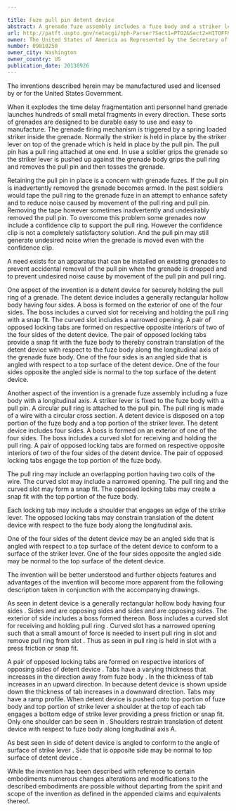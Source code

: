 ```yaml
---

title: Fuze pull pin detent device
abstract: A grenade fuze assembly includes a fuze body and a striker lever fixed to the fuze body with a pull pin. A circular pull ring is attached to the pull pin. A detent device is disposed on a top portion of the fuze body and a top portion of the striker lever. The detent device includes four sides with a boss formed on an exterior of one of the four sides. The boss includes a curved slot for receiving and holding the pull ring. A pair of opposed locking tabs on opposite interior sides of the detent device engage the top portion of the fuze body. The detent device secures the pull ring to prevent accidental removal of the pull pin when the grenade is dropped and to prevent undesired noise cause by movement of the pull pin and pull ring.
url: http://patft.uspto.gov/netacgi/nph-Parser?Sect1=PTO2&Sect2=HITOFF&p=1&u=%2Fnetahtml%2FPTO%2Fsearch-adv.htm&r=1&f=G&l=50&d=PALL&S1=09010250&OS=09010250&RS=09010250
owner: The United States of America as Represented by the Secretary of the Army
number: 09010250
owner_city: Washington
owner_country: US
publication_date: 20130926
---
```

The inventions described herein may be manufactured used and licensed by or for the United States Government.

When it explodes the time delay fragmentation anti personnel hand grenade launches hundreds of small metal fragments in every direction. These sorts of grenades are designed to be durable easy to use and easy to manufacture. The grenade firing mechanism is triggered by a spring loaded striker inside the grenade. Normally the striker is held in place by the striker lever on top of the grenade which is held in place by the pull pin. The pull pin has a pull ring attached at one end. In use a soldier grips the grenade so the striker lever is pushed up against the grenade body grips the pull ring and removes the pull pin and then tosses the grenade.

Retaining the pull pin in place is a concern with grenade fuzes. If the pull pin is inadvertently removed the grenade becomes armed. In the past soldiers would tape the pull ring to the grenade fuze in an attempt to enhance safety and to reduce noise caused by movement of the pull ring and pull pin. Removing the tape however sometimes inadvertently and undesirably removed the pull pin. To overcome this problem some grenades now include a confidence clip to support the pull ring. However the confidence clip is not a completely satisfactory solution. And the pull pin may still generate undesired noise when the grenade is moved even with the confidence clip.

A need exists for an apparatus that can be installed on existing grenades to prevent accidental removal of the pull pin when the grenade is dropped and to prevent undesired noise cause by movement of the pull pin and pull ring.

One aspect of the invention is a detent device for securely holding the pull ring of a grenade. The detent device includes a generally rectangular hollow body having four sides. A boss is formed on the exterior of one of the four sides. The boss includes a curved slot for receiving and holding the pull ring with a snap fit. The curved slot includes a narrowed opening. A pair of opposed locking tabs are formed on respective opposite interiors of two of the four sides of the detent device. The pair of opposed locking tabs provide a snap fit with the fuze body to thereby constrain translation of the detent device with respect to the fuze body along the longitudinal axis of the grenade fuze body. One of the four sides is an angled side that is angled with respect to a top surface of the detent device. One of the four sides opposite the angled side is normal to the top surface of the detent device.

Another aspect of the invention is a grenade fuze assembly including a fuze body with a longitudinal axis. A striker lever is fixed to the fuze body with a pull pin. A circular pull ring is attached to the pull pin. The pull ring is made of a wire with a circular cross section. A detent device is disposed on a top portion of the fuze body and a top portion of the striker lever. The detent device includes four sides. A boss is formed on an exterior of one of the four sides. The boss includes a curved slot for receiving and holding the pull ring. A pair of opposed locking tabs are formed on respective opposite interiors of two of the four sides of the detent device. The pair of opposed locking tabs engage the top portion of the fuze body.

The pull ring may include an overlapping portion having two coils of the wire. The curved slot may include a narrowed opening. The pull ring and the curved slot may form a snap fit. The opposed locking tabs may create a snap fit with the top portion of the fuze body.

Each locking tab may include a shoulder that engages an edge of the strike lever. The opposed locking tabs may constrain translation of the detent device with respect to the fuze body along the longitudinal axis.

One of the four sides of the detent device may be an angled side that is angled with respect to a top surface of the detent device to conform to a surface of the striker lever. One of the four sides opposite the angled side may be normal to the top surface of the detent device.

The invention will be better understood and further objects features and advantages of the invention will become more apparent from the following description taken in conjunction with the accompanying drawings.

As seen in detent device is a generally rectangular hollow body having four sides . Sides and are opposing sides and sides and are opposing sides. The exterior of side includes a boss formed thereon. Boss includes a curved slot for receiving and holding pull ring . Curved slot has a narrowed opening such that a small amount of force is needed to insert pull ring in slot and remove pull ring from slot . Thus as seen in pull ring is held in slot with a press friction or snap fit.

A pair of opposed locking tabs are formed on respective interiors of opposing sides of detent device . Tabs have a varying thickness that increases in the direction away from fuze body . In the thickness of tab increases in an upward direction. In because detent device is shown upside down the thickness of tab increases in a downward direction. Tabs may have a ramp profile. When detent device is pushed onto top portion of fuze body and top portion of strike lever a shoulder at the top of each tab engages a bottom edge of strike lever providing a press friction or snap fit. Only one shoulder can be seen in . Shoulders restrain translation of detent device with respect to fuze body along longitudinal axis A.

As best seen in side of detent device is angled to conform to the angle of surface of strike lever . Side that is opposite side may be normal to top surface of detent device .

While the invention has been described with reference to certain embodiments numerous changes alterations and modifications to the described embodiments are possible without departing from the spirit and scope of the invention as defined in the appended claims and equivalents thereof.

